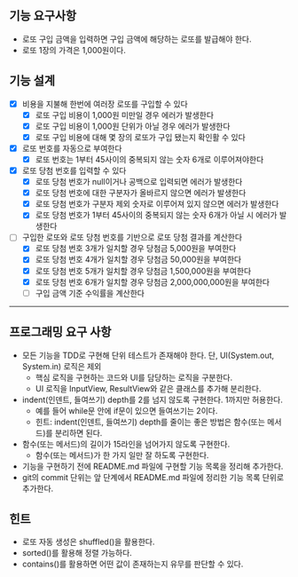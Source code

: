 ## 기능 요구사항
- 로또 구입 금액을 입력하면 구입 금액에 해당하는 로또를 발급해야 한다.
- 로또 1장의 가격은 1,000원이다.

## 기능 설계
- [x] 비용을 지불해 한번에 여러장 로또를 구입할 수 있다
  - [x] 로또 구입 비용이 1,000원 미만일 경우 에러가 발생한다
  - [x] 로또 구입 비용이 1,000원 단위가 아닐 경우 에러가 발생한다
  - [x] 로또 구입 비용에 대해 몇 장의 로또가 구입 됐는지 확인활 수 있다
- [x] 로또 번호를 자동으로 부여한다
  - [x] 로또 번호는 1부터 45사이의 중복되지 않는 숫자 6개로 이루어져야한다
- [x] 로또 당첨 번호를 입력할 수 있다
  - [x] 로또 당첨 번호가 null이거나 공백으로 입력되면 에러가 발생한다
  - [x] 로또 당첨 번호에 대한 구분자가 올바르지 않으면 에러가 발생한다
  - [x] 로또 당첨 번호가 구분자 제외 숫자로 이루어져 있지 않으면 에러가 발생한다
  - [x] 로또 당첨 번호가 1부터 45사이의 중복되지 않는 숫자 6개가 아닐 시 에러가 발생한다
- [ ] 구입한 로또와 로또 당첨 번호를 기반으로 로또 당첨 결과를 계산한다
  - [x] 로또 당첨 번호 3개가 일치할 경우 당첨금 5,000원을 부여한다
  - [x] 로또 당첨 번호 4개가 일치할 경우 당첨금 50,000원을 부여한다
  - [x] 로또 당첨 번호 5개가 일치할 경우 당첨금 1,500,000원을 부여한다
  - [x] 로또 당첨 번호 6개가 일치할 경우 당첨금 2,000,000,000원을 부여한다
  - [ ] 구입 금액 기준 수익률을 계산한다

--- 
## 프로그래밍 요구 사항
- 모든 기능을 TDD로 구현해 단위 테스트가 존재해야 한다. 단, UI(System.out, System.in) 로직은 제외
  - 핵심 로직을 구현하는 코드와 UI를 담당하는 로직을 구분한다.
  - UI 로직을 InputView, ResultView와 같은 클래스를 추가해 분리한다.
- indent(인덴트, 들여쓰기) depth를 2를 넘지 않도록 구현한다. 1까지만 허용한다.
  - 예를 들어 while문 안에 if문이 있으면 들여쓰기는 2이다.
  - 힌트: indent(인덴트, 들여쓰기) depth를 줄이는 좋은 방법은 함수(또는 메서드)를 분리하면 된다.
- 함수(또는 메서드)의 길이가 15라인을 넘어가지 않도록 구현한다.
  - 함수(또는 메서드)가 한 가지 일만 잘 하도록 구현한다.
- 기능을 구현하기 전에 README.md 파일에 구현할 기능 목록을 정리해 추가한다.
- git의 commit 단위는 앞 단계에서 README.md 파일에 정리한 기능 목록 단위로 추가한다.
  
## 힌트
- 로또 자동 생성은 shuffled()을 활용한다.
- sorted()를 활용해 정렬 가능하다.
- contains()를 활용하면 어떤 값이 존재하는지 유무를 판단할 수 있다.
